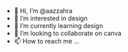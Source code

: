 - 👋 Hi, I’m @aazzahra
- 👀 I’m interested in design 
- 🌱 I’m currently learning design
- 💞️ I’m looking to collaborate on canva
- 📫 How to reach me ...

<!---
aazzahra/aazzahra is a ✨ special ✨ repository because its `README.md` (this file) appears on your GitHub profile.
You can click the Preview link to take a look at your changes.
--->
